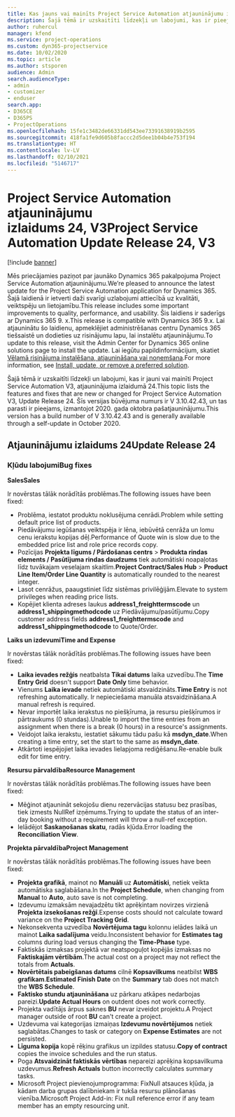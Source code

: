 ```yaml
---
title: Kas jauns vai mainīts Project Service Automation atjauninājumu izlaidumā 24, V3
description: Šajā tēmā ir uzskaitīti līdzekļi un labojumi, kas ir pieejami Project Service Automation atjauninājumu izlaidumā 24, V3.
author: ruhercul
manager: kfend
ms.service: project-operations
ms.custom: dyn365-projectservice
ms.date: 10/02/2020
ms.topic: article
ms.author: stsporen
audience: Admin
search.audienceType:
- admin
- customizer
- enduser
search.app:
- D365CE
- D365PS
- ProjectOperations
ms.openlocfilehash: 15fe1c3482de66331dd543ee73391638919b2595
ms.sourcegitcommit: 418fa1fe9d605b8faccc2d5dee1b04b4e753f194
ms.translationtype: HT
ms.contentlocale: lv-LV
ms.lasthandoff: 02/10/2021
ms.locfileid: "5146717"
---
```

# <a name="project-service-automation-update-release-24-v3"></a><span data-ttu-id="7b14d-103">Project Service Automation atjauninājumu izlaidums 24, V3</span><span class="sxs-lookup"><span data-stu-id="7b14d-103">Project Service Automation Update Release 24, V3</span></span>

[!include [banner](../includes/psa-now-project-operations.md)]

<span data-ttu-id="7b14d-104">Mēs priecājamies paziņot par jaunāko Dynamics 365 pakalpojuma Project Service Automation atjauninājumu.</span><span class="sxs-lookup"><span data-stu-id="7b14d-104">We’re pleased to announce the latest update for the Project Service Automation application for Dynamics 365.</span></span> <span data-ttu-id="7b14d-105">Šajā laidienā ir ietverti daži svarīgi uzlabojumi attiecībā uz kvalitāti, veiktspēju un lietojamību.</span><span class="sxs-lookup"><span data-stu-id="7b14d-105">This release includes some important improvements to quality, performance, and usability.</span></span> <span data-ttu-id="7b14d-106">Šis laidiens ir saderīgs ar Dynamics 365 9. x.</span><span class="sxs-lookup"><span data-stu-id="7b14d-106">This release is compatible with Dynamics 365 9.x.</span></span> <span data-ttu-id="7b14d-107">Lai atjauninātu šo laidienu, apmeklējiet administrēšanas centru Dynamics 365 tiešsaistē un dodieties uz risinājumu lapu, lai instalētu atjauninājumu.</span><span class="sxs-lookup"><span data-stu-id="7b14d-107">To update to this release, visit the Admin Center for Dynamics 365 online solutions page to install the update.</span></span> <span data-ttu-id="7b14d-108">Lai iegūtu papildinformācijum, skatiet [Vēlamā risinājuma instalēšana, atjaunināšana vai noņemšana](https://docs.microsoft.com/power-platform/admin/install-remove-preferred-solution).</span><span class="sxs-lookup"><span data-stu-id="7b14d-108">For more information, see [Install, update, or remove a preferred solution](https://docs.microsoft.com/power-platform/admin/install-remove-preferred-solution).</span></span>

<span data-ttu-id="7b14d-109">Šajā tēmā ir uzskaitīti līdzekļi un labojumi, kas ir jauni vai mainīti Project Service Automation V3, atjauninājuma izlaidumā 24.</span><span class="sxs-lookup"><span data-stu-id="7b14d-109">This topic lists the features and fixes that are new or changed for Project Service Automation V3, Update Release 24.</span></span> <span data-ttu-id="7b14d-110">Šīs versijas būvējuma numurs ir V 3.10.42.43, un tas parasti ir pieejams, izmantojot 2020. gada oktobra pašatjauninājumu.</span><span class="sxs-lookup"><span data-stu-id="7b14d-110">This version has a build number of V 3.10.42.43 and is generally available through a self-update in October 2020.</span></span>

## <a name="update-release-24"></a><span data-ttu-id="7b14d-111">Atjauninājumu izlaidums 24</span><span class="sxs-lookup"><span data-stu-id="7b14d-111">Update Release 24</span></span>

### <a name="bug-fixes"></a><span data-ttu-id="7b14d-112">Kļūdu labojumi</span><span class="sxs-lookup"><span data-stu-id="7b14d-112">Bug fixes</span></span>

<span data-ttu-id="7b14d-113">**Sales**</span><span class="sxs-lookup"><span data-stu-id="7b14d-113">**Sales**</span></span>

<span data-ttu-id="7b14d-114">Ir novērstas tālāk norādītās problēmas.</span><span class="sxs-lookup"><span data-stu-id="7b14d-114">The following issues have been fixed:</span></span>

- <span data-ttu-id="7b14d-115">Problēma, iestatot produktu noklusējuma cenrādi.</span><span class="sxs-lookup"><span data-stu-id="7b14d-115">Problem while setting default price list of products.</span></span>
- <span data-ttu-id="7b14d-116">Piedāvājumu iegūšanas veiktspēja ir lēna, iebūvētā cenrāža un lomu cenu ierakstu kopijas dēļ.</span><span class="sxs-lookup"><span data-stu-id="7b14d-116">Performance of Quote win is slow due to the embedded price list and role price records copy.</span></span>
- <span data-ttu-id="7b14d-117">Pozīcijas **Projekta līgums / Pārdošanas centrs** > **Produkta rindas elements / Pasūtījuma rindas daudzums** tiek automātiski noapaļotas līdz tuvākajam veselajam skaitlim.</span><span class="sxs-lookup"><span data-stu-id="7b14d-117">**Project Contract/Sales Hub** > **Product Line Item/Order Line Quantity** is automatically rounded to the nearest integer.</span></span>
- <span data-ttu-id="7b14d-118">Lasot cenrāžus, paaugstiniet līdz sistēmas privilēģijām.</span><span class="sxs-lookup"><span data-stu-id="7b14d-118">Elevate to system privileges when reading price lists.</span></span>
- <span data-ttu-id="7b14d-119">Kopējiet klienta adreses laukus **address1_freighttermscode** un **address1_shippingmethodcode** uz Piedāvājumu/pasūtījumu.</span><span class="sxs-lookup"><span data-stu-id="7b14d-119">Copy customer address fields **address1_freighttermscode** and **address1_shippingmethodcode** to Quote/Order.</span></span> 


<span data-ttu-id="7b14d-120">**Laiks un izdevumi**</span><span class="sxs-lookup"><span data-stu-id="7b14d-120">**Time and Expense**</span></span>

<span data-ttu-id="7b14d-121">Ir novērstas tālāk norādītās problēmas.</span><span class="sxs-lookup"><span data-stu-id="7b14d-121">The following issues have been fixed:</span></span>

- <span data-ttu-id="7b14d-122">**Laika ievades režģis** neatbalsta **Tikai datums** laika uzvedību.</span><span class="sxs-lookup"><span data-stu-id="7b14d-122">The **Time Entry Grid** doesn't support **Date Only** time behavior.</span></span>
- <span data-ttu-id="7b14d-123">Vienums **Laika ievade** netiek automātiski atsvaidzināts.</span><span class="sxs-lookup"><span data-stu-id="7b14d-123">**Time Entry** is not refreshing automatically.</span></span> <span data-ttu-id="7b14d-124">Ir nepieciešama manuāla atsvaidzināšana.</span><span class="sxs-lookup"><span data-stu-id="7b14d-124">A manual refresh is required.</span></span>
- <span data-ttu-id="7b14d-125">Nevar importēt laika ierakstus no piešķīruma, ja resursu piešķīrumos ir pārtraukums (0 stundas).</span><span class="sxs-lookup"><span data-stu-id="7b14d-125">Unable to import the time entries from an assignment when there is a break (0 hours) in a resource's assignments.</span></span>
- <span data-ttu-id="7b14d-126">Veidojot laika ierakstu, iestatiet sākumu tādu pašu kā **msdyn_date**.</span><span class="sxs-lookup"><span data-stu-id="7b14d-126">When creating a time entry, set the start to the same as **msdyn_date**.</span></span>
- <span data-ttu-id="7b14d-127">Atkārtoti iespējojiet laika ievades lielapjoma rediģēšanu.</span><span class="sxs-lookup"><span data-stu-id="7b14d-127">Re-enable bulk edit for time entry.</span></span>

<span data-ttu-id="7b14d-128">**Resursu pārvaldība**</span><span class="sxs-lookup"><span data-stu-id="7b14d-128">**Resource Management**</span></span>

<span data-ttu-id="7b14d-129">Ir novērstas tālāk norādītās problēmas.</span><span class="sxs-lookup"><span data-stu-id="7b14d-129">The following issues have been fixed:</span></span>

- <span data-ttu-id="7b14d-130">Mēģinot atjaunināt sekojošu dienu rezervācijas statusu bez prasības, tiek izmests NullRef izņēmums.</span><span class="sxs-lookup"><span data-stu-id="7b14d-130">Trying to update the status of an inter-day booking without a requirement will throw a null-ref exception.</span></span>
- <span data-ttu-id="7b14d-131">Ielādējot **Saskaņošanas skatu**, radās kļūda.</span><span class="sxs-lookup"><span data-stu-id="7b14d-131">Error loading the **Reconciliation View**.</span></span>


<span data-ttu-id="7b14d-132">**Projekta pārvaldība**</span><span class="sxs-lookup"><span data-stu-id="7b14d-132">**Project Management**</span></span>

<span data-ttu-id="7b14d-133">Ir novērstas tālāk norādītās problēmas.</span><span class="sxs-lookup"><span data-stu-id="7b14d-133">The following issues have been fixed:</span></span>

- <span data-ttu-id="7b14d-134">**Projekta grafikā**, mainot no **Manuāli** uz **Automātiski**, netiek veikta automātiska saglabāšana.</span><span class="sxs-lookup"><span data-stu-id="7b14d-134">In the **Project Schedule**, when changing from **Manual** to **Auto**, auto save is not completing.</span></span>
- <span data-ttu-id="7b14d-135">Izdevumu izmaksām nevajadzētu tikt aprēķintam novirzes virzienā **Projekta izsekošanas režģī**.</span><span class="sxs-lookup"><span data-stu-id="7b14d-135">Expense costs should not calculate toward variance on the **Project Tracking Grid**.</span></span>
- <span data-ttu-id="7b14d-136">Nekonsekventa uzvedība **Novērtējuma tagu** kolonnu ielādes laikā un mainot **Laika sadalījuma** veidu.</span><span class="sxs-lookup"><span data-stu-id="7b14d-136">Inconsistent behavior for **Estimates tag** columns during load versus changing the **Time-Phase** type.</span></span>
- <span data-ttu-id="7b14d-137">Faktiskās izmaksas projektā var neatspoguļot kopējās izmaksas no **Faktiskajām vērtībām**.</span><span class="sxs-lookup"><span data-stu-id="7b14d-137">The actual cost on a project may not reflect the totals from **Actuals**.</span></span>
- <span data-ttu-id="7b14d-138">**Novērtētais pabeigšanas datums** cilnē **Kopsavilkums** neatbilst **WBS grafikam**.</span><span class="sxs-lookup"><span data-stu-id="7b14d-138">**Estimated Finish Date** on the **Summary** tab does not match the **WBS Schedule**.</span></span>
- <span data-ttu-id="7b14d-139">**Faktisko stundu atjaunināšana** uz pārkaru atkāpes nedarbojas pareizi.</span><span class="sxs-lookup"><span data-stu-id="7b14d-139">**Update Actual Hours** on outdent does not work correctly.</span></span>
- <span data-ttu-id="7b14d-140">Projekta vadītājs ārpus saknes **BU** nevar izveidot projektu.</span><span class="sxs-lookup"><span data-stu-id="7b14d-140">A Project manager outside of root **BU** can't create a project.</span></span>
- <span data-ttu-id="7b14d-141">Uzdevuma vai kategorijas izmaiņas **Izdevumu novērtējumos** netiek saglabātas.</span><span class="sxs-lookup"><span data-stu-id="7b14d-141">Changes to task or category on **Expense Estimates** are not persisted.</span></span>
- <span data-ttu-id="7b14d-142">**Līguma kopija** kopē rēķinu grafikus un izpildes statusu.</span><span class="sxs-lookup"><span data-stu-id="7b14d-142">**Copy of contract** copies the invoice schedules and the run status.</span></span>
- <span data-ttu-id="7b14d-143">Poga **Atsvaidzināt faktiskās vērtības** nepareizi aprēķina kopsavilkuma uzdevumus.</span><span class="sxs-lookup"><span data-stu-id="7b14d-143">**Refresh Actuals** button incorrectly calculates summary tasks.</span></span>
- <span data-ttu-id="7b14d-144">Microsoft Project pievienojumprogramma: FixNull atsauces kļūda, ja kādam darba grupas dalībniekam ir tukša resursu plānošanas vienība.</span><span class="sxs-lookup"><span data-stu-id="7b14d-144">Microsoft Project Add-in: Fix null reference error if any team member has an empty resourcing unit.</span></span>


